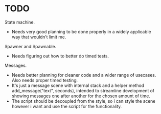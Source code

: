 # TODO

State machine.
- Needs very good planning to be done properly in a widely applicable way that wouldn't limit me.

Spawner and Spawnable.
- Needs figuring out how to better do timed tests.

Messages.
- Needs better planning for cleaner code and a wider range of usecases. Also needs proper timed testing.
- It's just a message scene with internal stack and a helper method add_message("text", seconds), intended to streamline development of showing messages one after another for the chosen amount of time.
- The script should be decoupled from the style, so i can style the scene however i want and use the script for the functionality.
